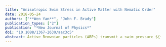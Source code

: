 ```yaml
---
title: "Anisotropic Swim Stress in Active Matter with Nematic Order"
date: 2018-05-24
authors: ["**Wen Yan**", "John F. Brady"]
publication_types: ["2"]
publication: "*New Journal of Physics*"
doi: "10.1088/1367-2630/aac3c5"
abstract: Active Brownian particles (ABPs) transmit a swim pressure ${{\rm{\Pi }}}^{{\rm{swim}}}=n\zeta {D}^{{\rm{swim}}}$ to the container boundaries, where $\zeta$ is the drag coefficient, $D_{swim}$ is the swim diffusivity and $n$ is the uniform bulk number density far from the container walls. In this work we extend the notion of the isotropic swim pressure to the anisotropic tensorial swim stress ${{\boldsymbol{\sigma }}}^{{\rm{swim}}}=-n\zeta {{\boldsymbol{D}}}^{{\rm{swim}}}$, which is related to the anisotropic swim diffusivity ${{\boldsymbol{D}}}^{{\rm{swim}}}$. We demonstrate this relationship with ABPs that achieve nematic orientational order via a bulk external field. The anisotropic swim stress is obtained analytically for dilute ABPs in both 2D and 3D systems. The anisotropy, defined as the ratio of the maximum to the minimum of the three principal stresses, is shown to grow exponentially with the strength of the external field. We verify that the normal component of the anisotropic swim stress applies a pressure ${{\rm{\Pi }}}^{{\rm{swim}}}=-({{\boldsymbol{\sigma }}}^{{\rm{swim}}}\cdot {\boldsymbol{n}})\cdot {\boldsymbol{n}}$ on a wall with normal vector ${\boldsymbol{n}}$, and, through Brownian dynamics simulations, this pressure is shown to be the force per unit area transmitted by the active particles. Since ABPs have no friction with a wall, the difference between the normal and tangential stress components -- the normal stress difference -- generates a net flow of ABPs along the wall, which is a generic property of active matter systems.
---
```


